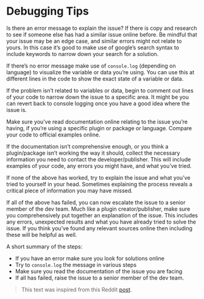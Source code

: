 # Debugging Tips

Is there an error message to explain the issue? If there is copy and research to see if someone else has had a similar issue online before. Be mindful that your issue may be an edge case, and similar errors might not relate to yours. In this case it’s good to make use of google’s search syntax to include keywords to narrow down your search for a solution.

If there’s no error message make use of `console.log` (depending on language) to visualize the variable or data you’re using. You can use this at different lines in the code to show the exact state of a variable or data.

If the problem isn’t related to variables or data, begin to comment out lines of your code to narrow down the issue to a specific area. It might be you can revert back to console logging once you have a good idea where the issue is.

Make sure you’ve read documentation online relating to the issue you’re having, if you’re using a specific plugin or package or language. Compare your code to official examples online.

If the documentation isn’t comprehensive enough, or you think a plugin/package isn’t working the way it should, collect the necessary information you need to contact the developer/publisher. This will include examples of your code, any errors you might have, and what you’ve tried.

If none of the above has worked, try to explain the issue and what you’ve tried to yourself in your head. Sometimes explaining the process reveals a critical piece of information you may have missed.

If all of the above has failed, you can now escalate the issue to a senior member of the dev team. Much like a plugin creator/publisher, make sure you comprehensively put together an explanation of the issue. This includes any errors, unexpected results and what you have already tried to solve the issue. If you think you’ve found any relevant sources online then including these will be helpful as well.

A short summary of the steps:

- If you have an error make sure you look for solutions online
- Try to `console.log` the message in various steps
- Make sure you read the documentation of the issue you are facing
- If all has failed, raise the issue to a senior member of the dev team.

> This text was inspired from this Reddit [post](https://www.reddit.com/r/webdev/comments/rw3rgd/im_lead_tech_at_an_agency_and_i_recently_wrote/).
